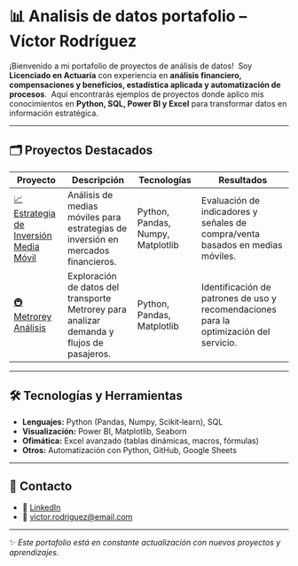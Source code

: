 # 📊 Analisis de datos portafolio – Víctor Rodríguez

¡Bienvenido a mi portafolio de proyectos de análisis de datos!  
Soy **Licenciado en Actuaría** con experiencia en **análisis financiero, compensaciones y beneficios, estadística aplicada y automatización de procesos**.  
Aquí encontrarás ejemplos de proyectos donde aplico mis conocimientos en **Python, SQL, Power BI y Excel** para transformar datos en información estratégica.

---

## 🗂 Proyectos Destacados

| Proyecto | Descripción | Tecnologías | Resultados |
|----------|-------------|-------------|------------|
| [📈 Estrategia de Inversión Media Móvil](./Estrategia_inversion_mediamovil.ipynb) | Análisis de medias móviles para estrategias de inversión en mercados financieros. | Python, Pandas, Numpy, Matplotlib | Evaluación de indicadores y señales de compra/venta basados en medias móviles. |
| [🚇 Metrorey Análisis](./Metrorey.ipynb) | Exploración de datos del transporte Metrorey para analizar demanda y flujos de pasajeros. | Python, Pandas, Matplotlib | Identificación de patrones de uso y recomendaciones para la optimización del servicio. |

---

## 🛠️ Tecnologías y Herramientas

- **Lenguajes:** Python (Pandas, Numpy, Scikit‑learn), SQL  
- **Visualización:** Power BI, Matplotlib, Seaborn  
- **Ofimática:** Excel avanzado (tablas dinámicas, macros, fórmulas)  
- **Otros:** Automatización con Python, GitHub, Google Sheets  

---

## 💌 Contacto

- 📍 [LinkedIn](https://www.linkedin.com)  
- 📧 victor.rodriguez@email.com  

---

✨ *Este portafolio está en constante actualización con nuevos proyectos y aprendizajes.*
